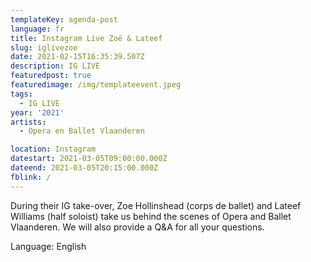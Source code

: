 ```yaml
---
templateKey: agenda-post
language: fr
title: Instagram Live Zoë & Lateef
slug: iglivezoe
date: 2021-02-15T16:35:39.507Z
description: IG LIVE
featuredpost: true
featuredimage: /img/templateevent.jpeg
tags:
  - IG LIVE
year: '2021'
artists:
  - Opera en Ballet Vlaanderen

location: Instagram
datestart: 2021-03-05T09:00:00.000Z
dateend: 2021-03-05T20:15:00.000Z
fblink: /
---
```



During their IG take-over, Zoe Hollinshead (corps de ballet) and Lateef Williams (half soloist) take us behind the scenes of Opera and Ballet Vlaanderen. We will also provide a Q&A for all your questions.

Language: English

